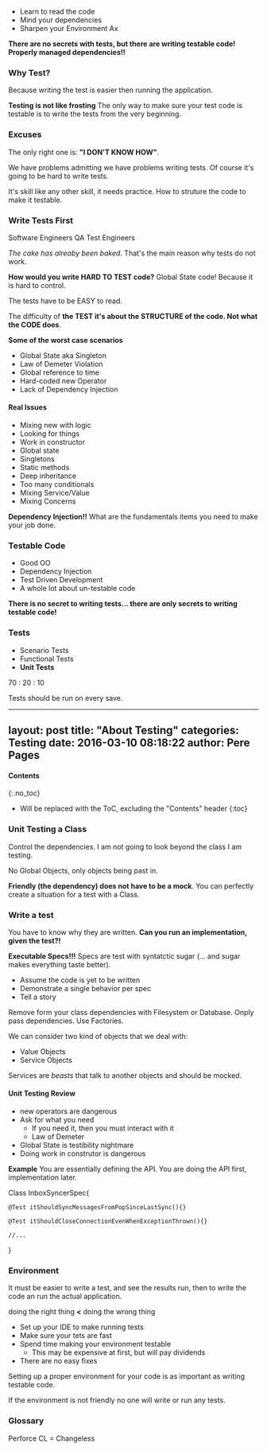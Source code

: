 + Learn to read the code 
+ Mind your dependencies
+ Sharpen your Environment Ax

**There are no secrets with tests, but there are writing testable code! Properly managed dependencies!!**

### Why Test?

Because writing the test is easier then running the application.

**Testing is not like frosting**
The only way to make sure your test code is testable is to write the tests from the very beginning.

### Excuses

The only right one is: **"I DON'T KNOW HOW"**.

We have problems admitting we have problems writing tests. Of course it's going to be hard to write tests.

It's skill like any other skill, it needs practice. How to struture the code to make it testable.

### Write Tests First

Software Engineers
QA
Test Engineers

*The cake has alreaby been baked*. That's the main reason why tests do not work.

**How would you write HARD TO TEST code?**
Global State code! Because it is hard to control.

The tests have to be EASY to read. 

The difficulty of **the TEST it's about the STRUCTURE of the code. Not what the CODE does**.

**Some of the worst case scenarios**
+ Global State aka Singleton
+ Law of Demeter Violation
+ Global reference to time
+ Hard-coded new Operator
+ Lack of Dependency Injection

#### Real Issues

+ Mixing new with logic
+ Looking for things
+ Work in constructor
+ Global state
+ Singletons
+ Static methods
+ Deep inheritance
+ Too many conditionals
+ Mixing Service/Value
+ Mixing Concerns

**Dependency Injection!!**
What are the fundamentals items you need to make your job done.

### Testable Code

+ Good OO
+ Dependency Injection
+ Test Driven Development
+ A whole lot about un-testable code

**There is no secret to writing tests... there are only secrets to writing testable code!**

### Tests

+ Scenario Tests
+ Functional Tests
+ **Unit Tests**

70 : 20 : 10

Tests should be run on every save.

---
layout: post
title: "About Testing"
categories: Testing
date:  2016-03-10 08:18:22
author: Pere Pages
---

#### Contents

{:.no_toc}
* Will be replaced with the ToC, excluding the "Contents" header
{:toc}

### Unit Testing a Class

Control the dependencies. I am not going to look beyond the class I am testing.

No Global Objects, only objects being past in.

**Friendly (the dependency) does not have to be a mock**. You can perfectly create a situation for a test with a Class.

### Write a test

You have to know why they are written. **Can you run an implementation, given the test?!**

**Executable Specs!!!**
Specs are test with syntatctic sugar (... and sugar makes everything taste better).

+ Assume the code is yet to be written
+ Demonstrate a single behavior per spec
+ Tell a story

Remove form your class dependencies with Filesystem or Database. Onply pass dependencies. Use Factories.

We can consider two kind of objects that we deal with:

+ Value Objects
+ Service Objects

Services are *beasts* that talk to another objects and should be mocked.

#### Unit Testing Review

* new operators are dangerous
* Ask for what you need
    - If you need it, then you must interact with it
    - Law of Demeter
* Global State is testibility nightmare
* Doing work in construtor is dangerous

**Example**
You are essentially defining the API. You are doing the API first, implementation later.

Class InboxSyncerSpec{
    
    @Test itShouldSyncMessagesFromPopSinceLastSync(){}

    @Test itShouldCloseConnectionEvenWhenExceptionThrown(){}

    //...
}

### Environment

It must be easier to write a test, and see the results run, then to write the code an run the actual application.

doing the right thing **<** doing the wrong thing

+ Set up your IDE to make running tests
+ Make sure your tets are fast
+ Spend time making your environment testable
    * This may be expensive at first, but will pay dividends
+ There are no easy fixes

Setting up a proper environment for your code is as important as writing testable code.

If the environment is not friendly no one will write or run any tests.

### Glossary

Perforce
CL = Changeless